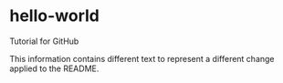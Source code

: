 # hello-world
Tutorial for GitHub

This information contains different text to represent a different change applied to the README.
